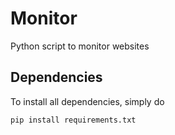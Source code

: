 # Monitor
Python script to monitor websites

## Dependencies
To install all dependencies, simply do 
```
pip install requirements.txt
```